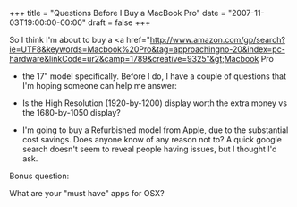 +++
title = "Questions Before I Buy a MacBook Pro"
date = "2007-11-03T19:00:00-00:00"
draft = false
+++

So I think I'm about to buy a &lt;a
href="http://www.amazon.com/gp/search?ie=UTF8&keywords=Macbook%20Pro&tag=approachingno-20&index=pc-hardware&linkCode=ur2&camp=1789&creative=9325"&gt;Macbook
Pro</a><img src="http://www.assoc-amazon.com/e/ir?t=approachingno-20&amp;l=ur2&amp;o=1" width="1" height="1" border="0" alt="" style="border:none !important; margin:0px !important;" />
- the 17" model specifically. Before I do, I have a couple of questions
that I'm hoping someone can help me answer:

-   Is the High Resolution (1920-by-1200) display worth the extra money
    vs the 1680-by-1050 display?

<!-- -->

-   I'm going to buy a Refurbished model from Apple, due to the
    substantial cost savings. Does anyone know of any reason not to? A
    quick google search doesn't seem to reveal people having issues, but
    I thought I'd ask.

Bonus question:

What are your "must have" apps for OSX?

